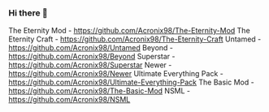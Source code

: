 ### Hi there 👋

The Eternity Mod - https://github.com/Acronix98/The-Eternity-Mod
The Eternity Craft - https://github.com/Acronix98/The-Eternity-Craft
Untamed - https://github.com/Acronix98/Untamed
Beyond - https://github.com/Acronix98/Beyond
Superstar - https://github.com/Acronix98/Superstar
Newer - https://github.com/Acronix98/Newer
Ultimate Everything Pack - https://github.com/Acronix98/Ultimate-Everything-Pack
The Basic Mod - https://github.com/Acronix98/The-Basic-Mod
NSML - https://github.com/Acronix98/NSML
